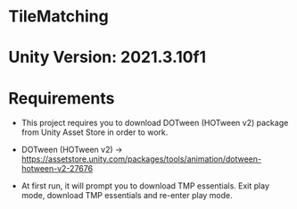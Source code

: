 # TileMatching

# Unity Version: 2021.3.10f1

# Requirements
- This project requires you to download DOTween (HOTween v2) package from Unity Asset Store in order to work.
- DOTween (HOTween v2) -> https://assetstore.unity.com/packages/tools/animation/dotween-hotween-v2-27676

- At first run, it will prompt you to download TMP essentials. Exit play mode, download TMP essentials and re-enter play mode.
